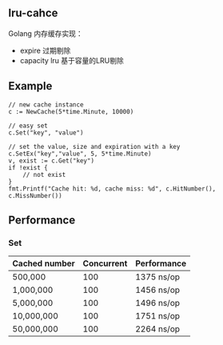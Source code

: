 ## lru-cahce

Golang 内存缓存实现：

* expire 过期剔除
* capacity lru 基于容量的LRU剔除

## Example


```golang
// new cache instance
c := NewCache(5*time.Minute, 10000)

// easy set
c.Set("key", "value")

// set the value, size and expiration with a key
c.SetEx("key","value", 5, 5*time.Minute)
v, exist := c.Get("key")
if !exist {
	// not exist
}
fmt.Printf("Cache hit: %d, cache miss: %d", c.HitNumber(), c.MissNumber())
```

## Performance

### Set

| Cached number | Concurrent| Performance |
---|---|---
500,000 | 100 | 1375 ns/op
1,000,000 | 100 | 1456 ns/op
5,000,000| 100 | 1496 ns/op
10,000,000| 100 | 1751 ns/op
50,000,000| 100| 2264 ns/op
